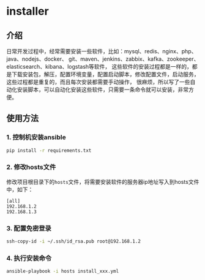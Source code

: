 # installer

## 介绍
日常开发过程中，经常需要安装一些软件，比如：mysql、redis、nginx、php、java、nodejs、docker、
git、maven、jenkins、zabbix、kafka、zookeeper、elasticsearch、kibana、logstash等软件，
这些软件的安装过程都是一样的，都是下载安装包，解压，配置环境变量，配置启动脚本，修改配置文件，启动服务，这些过程都是重复的，而且每次安装都需要手动操作，
很麻烦，所以写了一些自动化安装脚本，可以自动化安装这些软件，只需要一条命令就可以安装，非常方便。

## 使用方法
### 1. 控制机安装ansible
```bash
pip install -r requirements.txt
```

### 2. 修改hosts文件
修改项目根目录下的`hosts`文件，将需要安装软件的服务器ip地址写入到hosts文件中，如下：
```
[all]
192.168.1.2
192.168.1.3
```

### 3. 配置免密登录
```bash
ssh-copy-id -i ~/.ssh/id_rsa.pub root@192.168.1.2
```

### 4. 执行安装命令
```bash
ansible-playbook -i hosts install_xxx.yml
```
